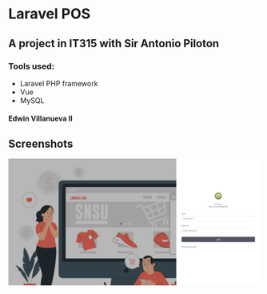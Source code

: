 # Laravel POS

## A project in IT315 with Sir Antonio Piloton

### Tools used:
  * Laravel PHP framework
  * Vue
  * MySQL

#### Edwin Villanueva II

## Screenshots

![alt text](https://github.com/ecvii/laravelvuepos/blob/master/screenshots/Web%20capture_7-1-2023_211220_laravelvuepos.ecvii.jpeg?raw=true)
